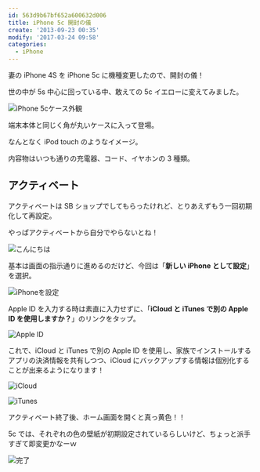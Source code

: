 ```yaml
---
id: 563d9b67bf652a600632d006
title: iPhone 5c 開封の儀
create: '2013-09-23 00:35'
modify: '2017-03-24 09:58'
categories:
  - iPhone
---
```


妻の iPhone 4S を iPhone 5c に機種変更したので、開封の儀！

世の中が 5s 中心に回っている中、敢えての 5c イエローに変えてみました。

<!-- more -->

![iPhone 5cケース外観](/images/2013/09/23/0001.png)

端末本体と同じく角が丸いケースに入って登場。

なんとなく iPod touch のようなイメージ。

内容物はいつも通りの充電器、コード、イヤホンの 3 種類。

## アクティベート

アクティベートは SB ショップでしてもらったけれど、とりあえずもう一回初期化して再設定。

やっぱアクティベートから自分でやらないとね！

![こんにちは](/images/2013/09/23/0002.png)

基本は画面の指示通りに進めるのだけど、今回は「**新しい iPhone として設定**」を選択。

![iPhoneを設定](/images/2013/09/23/0003.png)

Apple ID を入力する時は素直に入力せずに、「**iCloud と iTunes で別の Apple ID を使用しますか？**」のリンクをタップ。

![Apple ID](/images/2013/09/23/0004.png)

これで、iCloud と iTunes で別の Apple ID を使用し、家族でインストールするアプリの決済情報を共有しつつ、iCloud にバックアップする情報は個別化することが出来るようになります！

![iCloud](/images/2013/09/23/0005.png)

![iTunes](/images/2013/09/23/0006.png)

アクティベート終了後、ホーム画面を開くと真っ黄色！！

5c では、それぞれの色の壁紙が初期設定されているらしいけど、ちょっと派手すぎて即変更かなーｗ

![完了](/images/2013/09/23/0007.png)

